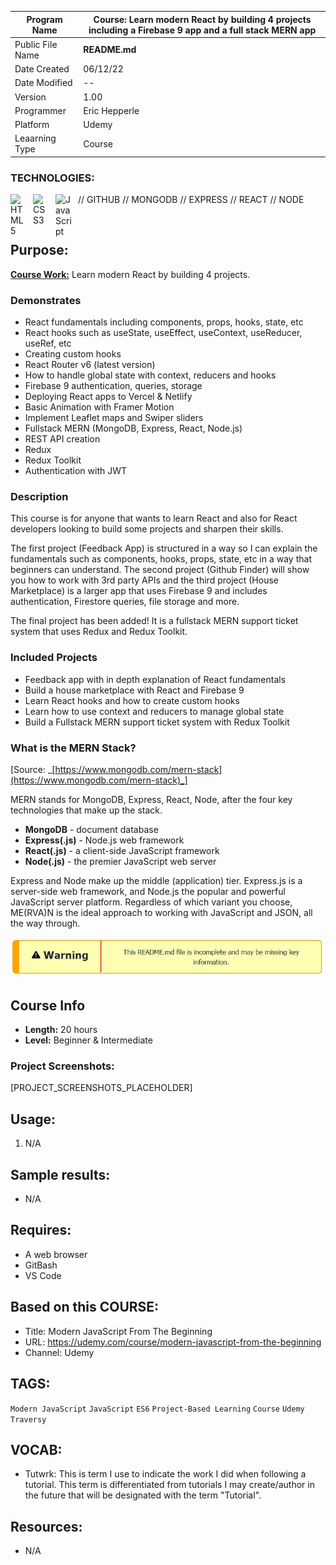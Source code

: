 | Program Name     | **Course: Learn modern React by building 4 projects including a Firebase 9 app and a full stack MERN app** |
| ---------------- | ------------------------------------------------ |
| Public File Name | **README.md**                                    |
| Date Created     | 06/12/22                                         |
| Date Modified    | --                                               |
| Version          | 1.00                                             |
| Programmer       | Eric Hepperle                                    |
| Platform         | Udemy                                            |
| Leaarning Type   | Course                                           |

### TECHNOLOGIES:

<img align="left" alt="HTML5" title="HTML5" width="26px" src="https://cdn.jsdelivr.net/gh/devicons/devicon/icons/html5/html5-original.svg" style="padding-right:10px;" />
<img align="left" alt="CSS3" title="CSS3" width="26px" src="https://cdn.jsdelivr.net/gh/devicons/devicon/icons/css3/css3-original.svg" style="padding-right:10px;" />
<img align="left" alt="JavaScript" title="JavaScript" width="26px" src="https://cdn.jsdelivr.net/gh/devicons/devicon/icons/javascript/javascript-original.svg" style="padding-right:10px;" />

// GITHUB
// MONGODB
// EXPRESS
// REACT
// NODE

<br>

## Purpose:
**<u>Course Work:</u>** Learn modern React by building 4 projects.

### Demonstrates

- React fundamentals including components, props, hooks, state, etc
- React hooks such as useState, useEffect, useContext, useReducer, useRef, etc
- Creating custom hooks
- React Router v6 (latest version)
- How to handle global state with context, reducers and hooks
- Firebase 9 authentication, queries, storage
- Deploying React apps to Vercel & Netlify
- Basic Animation with Framer Motion
- Implement Leaflet maps and Swiper sliders
- Fullstack MERN (MongoDB, Express, React, Node.js)
- REST API creation
- Redux
- Redux Toolkit
- Authentication with JWT

### Description

This course is for anyone that wants to learn React and also for React developers looking to build some projects and sharpen their skills.

The first project (Feedback App) is structured in a way so I can explain the fundamentals such as components, hooks, props, state, etc in a way that beginners can understand. The second project (Github Finder) will show you how to work with 3rd party APIs and the third project (House Marketplace) is a larger app that uses Firebase 9 and includes authentication, Firestore queries, file storage and more.

The final project has been added! It is a fullstack MERN support ticket system that uses Redux and Redux Toolkit.

### Included Projects

- Feedback app with in depth explanation of React fundamentals
- Build a house marketplace with React and Firebase 9
- Learn React hooks and how to create custom hooks
- Learn how to use context and reducers to manage global state
- Build a Fullstack MERN support ticket system with Redux Toolkit

### What is the MERN Stack?

[Source: _[https://www.mongodb.com/mern-stack](https://www.mongodb.com/mern-stack)_]

MERN stands for MongoDB, Express, React, Node, after the four key technologies that make up the stack.

- **MongoDB** - document database
- **Express(.js)** - Node.js web framework
- **React(.js)** - a client-side JavaScript framework
- **Node(.js)** - the premier JavaScript web server


Express and Node make up the middle (application) tier. Express.js is a server-side web framework, and Node.js the popular and powerful JavaScript server platform. Regardless of which variant you choose, ME(RVA)N is the ideal approach to working with JavaScript and JSON, all the way through.

![Warning](img/warning-1.jpg)

## Course Info

- **Length:** 20 hours
- **Level:** Beginner & Intermediate
  
### Project Screenshots:

[PROJECT_SCREENSHOTS_PLACEHOLDER]


## Usage:
1. N/A
   
## Sample results: 

- N/A

## Requires:
* A web browser
* GitBash
* VS Code
  
## Based on this COURSE:
- Title: Modern JavaScript From The Beginning
- URL: https://udemy.com/course/modern-javascript-from-the-beginning
- Channel: Udemy

## TAGS:
`Modern JavaScript` `JavaScript` `ES6` `Project-Based Learning` `Course` `Udemy` `Traversy`

## VOCAB:
- Tutwrk: This is term I use to indicate the work I did when following a tutorial. This term is differentiated from tutorials I may create/author in the future that will be designated with the term "Tutorial".

## Resources:
- N/A
